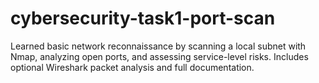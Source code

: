 # cybersecurity-task1-port-scan
Learned basic network reconnaissance by scanning a local subnet with Nmap, analyzing open ports, and assessing service-level risks. Includes optional Wireshark packet analysis and full documentation.
